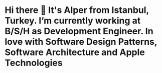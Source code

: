 # Hi there 👋  It's Alper from Istanbul, Turkey. I’m currently working at B/S/H as Development Engineer. In love with Software Design Patterns, Software Architecture and Apple Technologies


